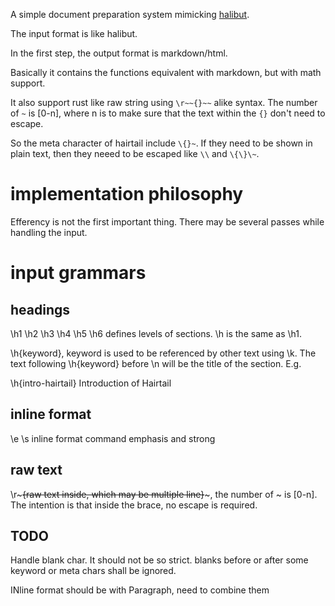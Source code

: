 A simple document preparation system mimicking [halibut](https://www.chiark.greenend.org.uk/~sgtatham/halibut/). 

The input format is like halibut. 

In the first step, the output format is markdown/html.

Basically it contains the functions equivalent with markdown, but with math support. 

It also support rust like raw string using `\r~~{}~~` alike syntax. The number of `~` is [0-n], where n is to make sure that the text within the `{}` don't need to escape.

So the meta character of hairtail include `\{}~`. If they need to be shown in plain text, then they neeed to be escaped like `\\` and `\{\}\~`. 

# implementation philosophy 
Efferency is not the first important thing. There may be several passes while handling the input. 

# input grammars
## headings 
\h1 \h2 \h3 \h4 \h5 \h6 defines levels of sections. \h is the same as \h1. 

\h{keyword}, keyword is used to be referenced by other text using \k. The text following \h{keyword} before \n will be the title of the section. E.g. 

\h{intro-hairtail} Introduction of Hairtail 

## inline format 
\e \s inline format command emphasis and strong 

## raw text 
\r~~~{raw text inside, which may be multiple line}~~~, the number of ~ is [0-n]. The intention is that inside the brace, no escape is required. 

## TODO
Handle blank char. It should not be so strict. blanks before or after some keyword or meta chars shall be ignored.

INline format should be with Paragraph, need to combine them 

